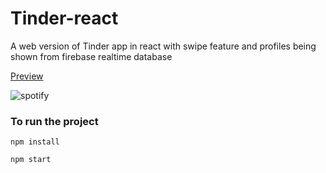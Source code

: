 # Tinder-react


A web version of Tinder app in react with swipe feature and profiles being shown from firebase realtime database


[Preview](https://tinder-react1.web.app)


![spotify](https://firebasestorage.googleapis.com/v0/b/spotify-react1.appspot.com/o/ezgif.com-video-to-gif.gif?alt=media&token=79f55228-ae4d-490a-9675-720f447f4170)

### To run the project

`npm install`

`npm start`
